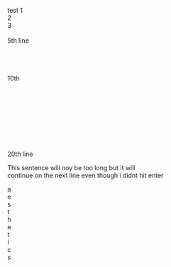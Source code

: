 test 1 <br /> 2 <br /> 3 <br /> <br /> 5th line <br /> <br /> <br /> <br /> <br /> 10th <br /> <br /> <br /> <br /> <br /> <br /> <br /> <br /> <br /> <br /> 20th line



This sentence will noy be too long but it will  <br /> continue on the next line even though i didnt hit enter

a  <br /> e  <br /> s  <br /> t  <br /> h  <br /> e  <br /> t  <br /> i  <br /> c  <br /> s
